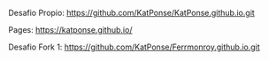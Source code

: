 Desafio Propio: https://github.com/KatPonse/KatPonse.github.io.git

Pages: https://katponse.github.io/

Desafio Fork 1: https://github.com/KatPonse/Ferrmonroy.github.io.git
